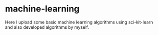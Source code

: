# machine-learning
Here I upload some basic machine learning algorithms using sci-kit-learn and also developed algorithms by myself.
